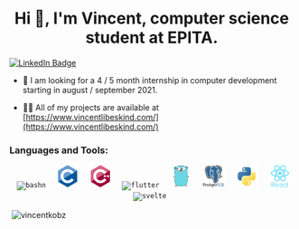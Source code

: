 <h1 align="center">Hi 👋, I'm Vincent, computer science student at EPITA.</h1>

[![LinkedIn Badge](https://img.shields.io/badge/LinkedIn-Profile-informational?style=flat&logo=linkedin&logoColor=white&color=0D76A8)](https://www.linkedin.com/in/vincent-libeskind/)


- 🔭  I am looking for a 4 / 5 month internship in computer development starting in august / september 2021.

- 👨‍💻 All of my projects are available at [https://www.vincentlibeskind.com/](https://www.vincentlibeskind.com/)

<h3 align="left">Languages and Tools:</h3>


<p align="center"> 
<code> <img src="https://www.vectorlogo.zone/logos/gnu_bash/gnu_bash-icon.svg" alt="bash" width="40" height="40"/>n </code>
<code> <img src="https://raw.githubusercontent.com/devicons/devicon/master/icons/c/c-original.svg" alt="c" width="40" height="40"/> </code>
<code> <img src="https://raw.githubusercontent.com/devicons/devicon/master/icons/cplusplus/cplusplus-original.svg" alt="cplusplus" width="40" height="40"/> </code>
<code> <img src="https://www.vectorlogo.zone/logos/flutterio/flutterio-icon.svg" alt="flutter" width="40" height="40"/> </code>
<code> <img src="https://raw.githubusercontent.com/devicons/devicon/master/icons/go/go-original.svg" alt="go" width="40" height="40"/> </code>
<code> <img src="https://raw.githubusercontent.com/devicons/devicon/master/icons/postgresql/postgresql-original-wordmark.svg" alt="postgresql" width="40" height="40"/> </code>
<code> <img src="https://raw.githubusercontent.com/devicons/devicon/master/icons/python/python-original.svg" alt="python" width="40" height="40"/> </code>
<code> <img src="https://raw.githubusercontent.com/devicons/devicon/master/icons/react/react-original-wordmark.svg" alt="react" width="40" height="40"/> </code>
<code> <img src="https://upload.wikimedia.org/wikipedia/commons/1/1b/Svelte_Logo.svg" alt="svelte" width="40" height="40"/> </code>
</p>
    
<p>&nbsp;<img align="center" src="https://github-readme-stats.vercel.app/api?username=vincentkobz&show_icons=true&theme=merko&title_color=9141ac&locale=en" alt="vincentkobz" /></p>
